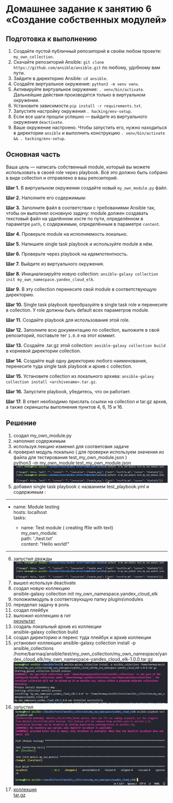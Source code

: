 # Домашнее задание к занятию 6 «Создание собственных модулей»

## Подготовка к выполнению

1. Создайте пустой публичный репозиторий в своём любом проекте: `my_own_collection`.
2. Скачайте репозиторий Ansible: `git clone https://github.com/ansible/ansible.git` по любому, удобному вам пути.
3. Зайдите в директорию Ansible: `cd ansible`.
4. Создайте виртуальное окружение: `python3 -m venv venv`.
5. Активируйте виртуальное окружение: `. venv/bin/activate`. Дальнейшие действия производятся только в виртуальном окружении.
6. Установите зависимости `pip install -r requirements.txt`.
7. Запустите настройку окружения `. hacking/env-setup`.
8. Если все шаги прошли успешно — выйдите из виртуального окружения `deactivate`.
9. Ваше окружение настроено. Чтобы запустить его, нужно находиться в директории `ansible` и выполнить конструкцию `. venv/bin/activate && . hacking/env-setup`.

## Основная часть

Ваша цель — написать собственный module, который вы можете использовать в своей role через playbook. Всё это должно быть собрано в виде collection и отправлено в ваш репозиторий.

**Шаг 1.** В виртуальном окружении создайте новый `my_own_module.py` файл.

**Шаг 2.** Наполните его содержимым:

**Шаг 3.** Заполните файл в соответствии с требованиями Ansible так, чтобы он выполнял основную задачу: module должен создавать текстовый файл на удалённом хосте по пути, определённом в параметре `path`, с содержимым, определённым в параметре `content`.

**Шаг 4.** Проверьте module на исполняемость локально.

**Шаг 5.** Напишите single task playbook и используйте module в нём.

**Шаг 6.** Проверьте через playbook на идемпотентность.

**Шаг 7.** Выйдите из виртуального окружения.

**Шаг 8.** Инициализируйте новую collection: `ansible-galaxy collection init my_own_namespace.yandex_cloud_elk`.

**Шаг 9.** В эту collection перенесите свой module в соответствующую директорию.

**Шаг 10.** Single task playbook преобразуйте в single task role и перенесите в collection. У role должны быть default всех параметров module.

**Шаг 11.** Создайте playbook для использования этой role.

**Шаг 12.** Заполните всю документацию по collection, выложите в свой репозиторий, поставьте тег `1.0.0` на этот коммит.

**Шаг 13.** Создайте .tar.gz этой collection: `ansible-galaxy collection build` в корневой директории collection.

**Шаг 14.** Создайте ещё одну директорию любого наименования, перенесите туда single task playbook и архив c collection.

**Шаг 15.** Установите collection из локального архива: `ansible-galaxy collection install <archivename>.tar.gz`.

**Шаг 16.** Запустите playbook, убедитесь, что он работает.

**Шаг 17.** В ответ необходимо прислать ссылки на collection и tar.gz архив, а также скриншоты выполнения пунктов 4, 6, 15 и 16.


## Решение


1. создал my_own_module.py
2. наполнил содержимым
3. используя лекцию изменил для соответсвия задаче
4. проверил модуль локально ( для проверки используем значения из файла для тестирования test_my_own_module.json )  
	python3 -m my_own_module test_my_own_module.json  
	![результат](/images/4.png)
5. добавил single task playbook c названием test_playbook.yml и содержимым :  
---
- name: Module testing  
  hosts: localhost  
  tasks:  

  - name: Test module ( creating ffile with text)  
    my_own_module:  
      path: './test.txt'  
      content: "Hello world!"  
---
6. запустил дважды  
	![результат](/images/4.png)
7. вышел используя deactivate
8.  создал новую коллекцию   
	ansible-galaxy collection init my_own_namespace.yandex_cloud_elk  
9. положилмодуль в соответсвующую папку plugins\modules
10. переделал задачу в роль
11. создал плейбук
12. выложил коллекцию в гит   
	[результат](https://github.com/barmaq/my_own_collection/tree/main)
13. создаль локальный архив из коллекции   
	ansible-galaxy collection build
14. создал директорию и перенс туда плейбук и архив коллекции
15. установил коллекцию 
	ansible-galaxy collection install -p ansible_collections /home/barmaq/ansible/test/my_own_collection/my_own_namespace/yandex_cloud_elk/my_own_namespace-yandex_cloud_elk-1.0.0.tar.gz  
	![результат](/images/15.png)
16. запустил  
	![результат](/images/16.png)
17. [коллекция](https://github.com/barmaq/my_own_collection/tree/main)  
	[tar.gz](https://github.com/barmaq/my_own_collection/blob/main/my_own_namespace/yandex_cloud_elk/my_own_namespace-yandex_cloud_elk-1.0.0.tar.gz)	
